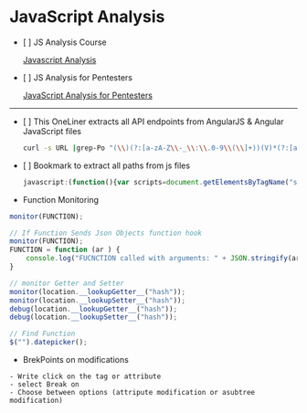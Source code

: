 # JavaScript Analysis

*   \[ ] JS Analysis Course

    [Javascript Analysis](https://www.youtube.com/playlist?list=PLcCG2wDOBXAWGn-\_ZAWUfvwu\_RkBtNxPt)
*   \[ ] JS Analysis for Pentesters

    [JavaScript Analysis for Pentesters](https://kpwn.de/2023/05/javascript-analysis-for-pentesters/)

***

*   \[ ] This OneLiner extracts all API endpoints from AngularJS & Angular JavaScript files

    ```bash
    curl -s URL |grep-Po "(\\)(?:[a-zA-Z\\-_\\:\\.0-9\\(\\]+))(V)*(?:[a-zA-Z\\-1:\\.0-9\\(\\]+))(\\)((?:[a-zA-Z\\-_\\1:1.0-9\\(\\+)" I sort -u
    ```
*   \[ ] Bookmark to extract all paths from js files

    ```jsx
    javascript:(function(){var scripts=document.getElementsByTagName("script"),regex=/(?<=(\\"|\\'|\\`))\\/[a-zA-Z0-9_?&=\\/\\-\\#\\.]*(?=(\\"|\\'|\\`))/g;const%20results=new%20Set;for(var%20i=0;i<scripts.length;i++){var%20t=scripts[i].src;""!=t&&fetch(t).then(function(t){return%20t.text()}).then(function(t){var%20e=t.matchAll(regex);for(let%20r%20of%20e)results.add(r[0])}).catch(function(t){console.log("An%20error%20occurred:%20",t)})}var%20pageContent=document.documentElement.outerHTML,matches=pageContent.matchAll(regex);for(const%20match%20of%20matches)results.add(match[0]);function%20writeResults(){results.forEach(function(t){document.write(t+"<br>")})}setTimeout(writeResults,3e3);})();
    ```
* Function Monitoring

```javascript
monitor(FUNCTION);

// If Function Sends Json Objects function hook
monitor(FUNCTION);
FUNCTION = function (ar ) {
    console.log("FUCNCTION called with arguments: " + JSON.stringify(ar));
}

// monitor Getter and Setter
monitor(location.__lookupGetter__("hash"));
monitor(location.__lookupSetter__("hash"));
debug(location.__lookupGetter__("hash"));
debug(location.__lookupSetter__("hash"));

// Find Function
$("").datepicker();
```

* BrekPoints on modifications

```
- Write click on the tag or attribute 
- select Break on
- Choose between options (attripute modification or asubtree modification)
```

